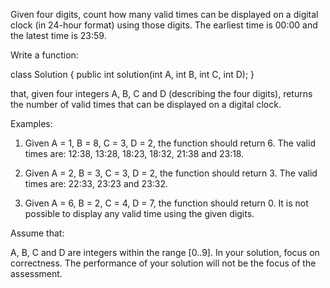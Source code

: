 Given four digits, count how many valid times can be displayed on a digital clock (in 24-hour format) using those digits. The earliest time is 00:00 and the latest time is 23:59.

Write a function:

class Solution { public int solution(int A, int B, int C, int D); }

that, given four integers A, B, C and D (describing the four digits), returns the number of valid times that can be displayed on a digital clock.

Examples:

1. Given A = 1, B = 8, C = 3, D = 2, the function should return 6. The valid times are: 12:38, 13:28, 18:23, 18:32, 21:38 and 23:18.

2. Given A = 2, B = 3, C = 3, D = 2, the function should return 3. The valid times are: 22:33, 23:23 and 23:32.

3. Given A = 6, B = 2, C = 4, D = 7, the function should return 0. It is not possible to display any valid time using the given digits.

Assume that:

A, B, C and D are integers within the range [0..9].
In your solution, focus on correctness. The performance of your solution will not be the focus of the assessment.
